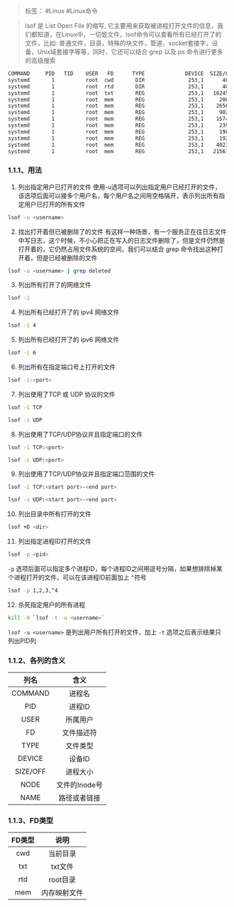> 标签： #Linux #Linux命令 

> lsof 是 List Open File 的缩写, 它主要用来获取被进程打开文件的信息，我们都知道，在Linux中，一切皆文件，lsof命令可以查看所有已经打开了的文件，比如: 普通文件，目录，特殊的块文件，管道，socket套接字，设备，Unix域套接字等等，同时，它还可以结合 grep 以及 ps 命令进行更多的高级搜索

```bash
COMMAND     PID   TID    USER   FD      TYPE             DEVICE  SIZE/OFF       NODE NAME
systemd       1          root  cwd       DIR              253,1      4096          2 /
systemd       1          root  rtd       DIR              253,1      4096          2 /
systemd       1          root  txt       REG              253,1   1624520     530313 /usr/lib/systemd/systemd
systemd       1          root  mem       REG              253,1     20064     528340 /usr/lib64/libuuid.so.1.3.0
systemd       1          root  mem       REG              253,1    265600     532853 /usr/lib64/libblkid.so.1.1.0
systemd       1          root  mem       REG              253,1     90248     525942 /usr/lib64/libz.so.1.2.7
systemd       1          root  mem       REG              253,1    157424     525955 /usr/lib64/liblzma.so.5.2.2
systemd       1          root  mem       REG              253,1     23968     526159 /usr/lib64/libcap-ng.so.0.0.0
systemd       1          root  mem       REG              253,1     19896     526135 /usr/lib64/libattr.so.1.1.0
systemd       1          root  mem       REG              253,1     19288     525996 /usr/lib64/libdl-2.17.so
systemd       1          root  mem       REG              253,1    402384     525931 /usr/lib64/libpcre.so.1.2.0
systemd       1          root  mem       REG              253,1   2156160     
```

### 1.1.1、用法

1. 列出指定用户已打开的文件
	使用-u选项可以列出指定用户已经打开的文件，该选项后面可以接多个用户名，每个用户名之间用空格隔开，表示列出所有指定用户已打开的所有文件
```bash
lsof -u <username>
```

2. 找出打开着但已被删除了的文件
	有这样一种场景，有一个服务正在往日志文件中写日志，这个时候，不小心把正在写入的日志文件删除了，但是文件仍然是打开着的，它仍然占用文件系统的空间，我们可以结合 grep 命令找出这种打开着，但是已经被删除的文件
```bash
lsof -u <username> | grep deleted
```

3. 列出所有打开了的网络文件
```bash
lsof -i
```

4. 列出所有已经打开了的 ipv4 网络文件
```bash
lsof -i 4
```

5. 列出所有已经打开了的 ipv6 网络文件
```bash
lsof -i 6
```

6. 列出所有在指定端口号上打开的文件
```bash
lsof -i:<port>
```

7. 列出使用了TCP 或 UDP 协议的文件
```bash
lsof -i TCP
```

```bash
lsof -i UDP
```

8. 列出使用了TCP/UDP协议并且指定端口的文件
```bash
lsof -i TCP:<port>
```

```bash
lsof -i UDP:<port>
```

9. 列出使用了TCP/UDP协议并且指定端口范围的文件
```bash
lsof -i TCP:<start port>-<end port>
```

```bash
lsof -i UDP:<start port>-<end port>
```

10. 列出目录中所有打开的文件
```bash
lsof +D <dir>
```

11. 列出指定进程ID打开的文件
```bash
lsof -p <pid>
```

`-p` 选项后面可以指定多个进程ID，每个进程ID之间用逗号分隔，如果想排除掉某个进程打开的文件，可以在该进程ID前面加上 `^`符号
```bash
lsof -p 1,2,3,^4
```

12. 杀死指定用户的所有进程
```bash
kill -9 `lsof -t -u <username>`
```
`lsof -u <username>` 是列出用户所有打开的文件，加上 `-t` 选项之后表示结果只列出PID列

### 1.1.2、各列的含义

|   列名   |     含义      |
|:--------:|:-------------:|
| COMMAND  |    进程名     |
|   PID    |    进程ID     |
|   USER   |   所属用户    |
|    FD    |  文件描述符   |
|   TYPE   |   文件类型    |
|  DEVICE  |    设备ID     |
| SIZE/OFF |   进程大小    |
|   NODE   | 文件的Inode号 |
| NAME  | 路径或者链接 |

### 1.1.3、FD类型

| FD类型  | 说明         |
| :-: | :-: |
| cwd | 当前目录     |
| txt | txt文件      |
| rtd | root目录     |
| mem | 内存映射文件 |

